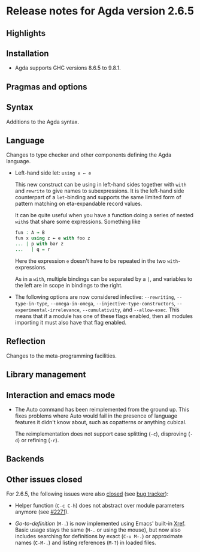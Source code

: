 Release notes for Agda version 2.6.5
====================================

Highlights
----------

Installation
------------

* Agda supports GHC versions 8.6.5 to 9.8.1.

Pragmas and options
-------------------

Syntax
------

Additions to the Agda syntax.

Language
--------

Changes to type checker and other components defining the Agda language.

* Left-hand side let: `using x ← e`

  This new construct can be using in left-hand sides together with `with` and
  `rewrite` to give names to subexpressions. It is the left-hand side
  counterpart of a `let`-binding and supports the same limited form of pattern
  matching on eta-expandable record values.

  It can be quite useful when you have a function doing a series of nested
  `with`s that share some expressions. Something like

  ```agda
  fun : A → B
  fun x using z ← e with foo z
  ... | p with bar z
  ...   | q = r
  ```

  Here the expression `e` doesn't have to be repeated in the two `with`-expressions.

  As in a `with`, multiple bindings can be separated by a `|`, and variables to
  the left are in scope in bindings to the right.

* The following options are now considered infective:
  `--rewriting`, `--type-in-type`, `--omega-in-omega`,
  `--injective-type-constructors`, `--experimental-irrelevance`,
  `--cumulativity`, and `--allow-exec`. This means that if a module
  has one of these flags enabled, then all modules importing it must
  also have that flag enabled.

Reflection
----------

Changes to the meta-programming facilities.

Library management
------------------

Interaction and emacs mode
--------------------------

* The Auto command has been reimplemented from the ground up. This fixes
  problems where Auto would fail in the presence of language features it didn't
  know about, such as copatterns or anything cubical.

  The reimplementation does not support case splitting (`-c`), disproving
  (`-d`) or refining (`-r`).

Backends
--------

Other issues closed
-------------------

For 2.6.5, the following issues were also
[closed](https://github.com/agda/agda/issues?q=is%3Aissue+milestone%3A2.6.5+is%3Aclosed)
(see [bug tracker](https://github.com/agda/agda/issues)):

* Helper function (`C-c C-h`) does not abstract over module parameters anymore
  (see [#2271](https://github.com/agda/agda/issues/2271)).

* _Go-to-definition_ (`M-.`) is now implemented using Emacs' built-in
  [Xref]. Basic usage stays the same (`M-.` or using the mouse), but
  now also includes searching for definitions by exact (`C-u M-.`) or
  approximate names (`C-M-.`) and listing references (`M-?`) in loaded
  files.

[Xref]: https://www.gnu.org/software/emacs/manual/html_node/emacs/Xref.html
